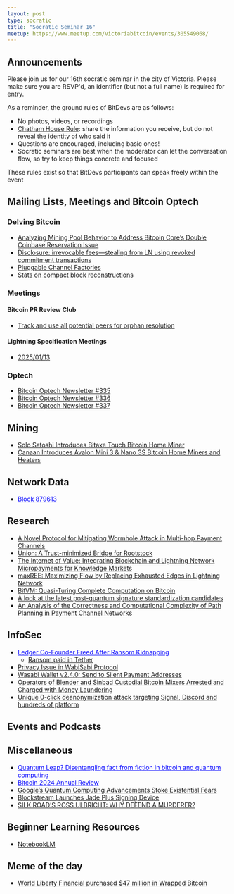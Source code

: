 ```yaml
---
layout: post
type: socratic
title: "Socratic Seminar 16"
meetup: https://www.meetup.com/victoriabitcoin/events/305549068/
---
```

## Announcements
Please join us for our 16th socratic seminar in the city of Victoria. Please make sure you are RSVP'd, an identifier (but not a full name) is required for entry.

As a reminder, the ground rules of BitDevs are as follows:
- No photos, videos, or recordings
- [Chatham House Rule](https://en.wikipedia.org/wiki/Chatham_House_Rule): share the information you receive, but do not reveal the identity of who said it
- Questions are encouraged, including basic ones!
- Socratic seminars are best when the moderator can let the conversation flow, so try to keep things concrete and focused

These rules exist so that BitDevs participants can speak freely within the event

## Mailing Lists, Meetings and Bitcoin Optech

### [Delving Bitcoin](https://delvingbitcoin.org/)
- [Analyzing Mining Pool Behavior to Address Bitcoin Core’s Double Coinbase Reservation Issue](https://delvingbitcoin.org/t/analyzing-mining-pool-behavior-to-address-bitcoin-cores-double-coinbase-reservation-issue/1351)
- [Disclosure: irrevocable fees—stealing from LN using revoked commitment transactions](https://delvingbitcoin.org/t/disclosure-irrevocable-fees-stealing-from-ln-using-revoked-commitment-transactions/1314)
- [Pluggable Channel Factories](https://delvingbitcoin.org/t/pluggable-channel-factories/1252)
- [Stats on compact block reconstructions](https://delvingbitcoin.org/t/stats-on-compact-block-reconstructions/1052)


### Meetings

#### Bitcoin PR Review Club
- [Track and use all potential peers for orphan resolution](https://bitcoincore.reviews/31397)

#### Lightning Specification Meetings
- [2025/01/13](https://github.com/lightning/bolts/issues/1216)

### Optech
- [Bitcoin Optech Newsletter #335](https://bitcoinops.org/en/newsletters/2025/01/03/)
- [Bitcoin Optech Newsletter #336](https://bitcoinops.org/en/newsletters/2025/01/10/)
- [Bitcoin Optech Newsletter #337](https://bitcoinops.org/en/newsletters/2025/01/17/)

## Mining
- [Solo Satoshi Introduces Bitaxe Touch Bitcoin Home Miner](https://www.nobsbitcoin.com/solo-satoshi-introduces-bitaxe-touch-bitcoin-home-miner/)
- [Canaan Introduces Avalon Mini 3 & Nano 3S Bitcoin Home Miners and Heaters](https://www.nobsbitcoin.com/canaan-introduces-avalon-mini-3-nano-3s-bitcoin-home-miners-and-heaters/)

## Network Data
- <a href="https://x.com/mononautical/status/1880175477387850002" style="color: blue;">Block 879613</a>

## Research
- [A Novel Protocol for Mitigating Wormhole Attack in Multi-hop Payment Channels](https://link.springer.com/chapter/10.1007/978-3-031-81404-4_10)
- [Union: A Trust-minimized Bridge for Rootstock](https://arxiv.org/abs/2501.07435)
- [The Internet of Value: Integrating Blockchain and Lightning Network Micropayments for Knowledge Markets](https://arxiv.org/abs/2412.19384)
- [maxREE: Maximizing Flow by Replacing Exhausted Edges in Lightning Network](https://ieeexplore.ieee.org/abstract/document/10816058)
- [BitVM: Quasi-Turing Complete Computation on Bitcoin](https://eprint.iacr.org/2024/1995)
- [A look at the latest post-quantum signature standardization candidates](https://blog.cloudflare.com/another-look-at-pq-signatures/)
- [An Analysis of the Correctness and Computational Complexity of Path Planning in Payment Channel Networks](https://arxiv.org/abs/2501.11419)

## InfoSec
- <a href="https://www.nobsbitcoin.com/ledger-co-founder-freed-after-ransom-kidnapping/" style="color: blue;">Ledger Co-Founder Freed After Ransom Kidnapping</a>
    - [Ransom paid in Tether](https://x.com/lopp/status/1882555743796396461)
- [Privacy Issue in WabiSabi Protocol](https://github.com/GingerPrivacy/GingerWallet/discussions/116)
- [Wasabi Wallet v2.4.0: Send to Silent Payment Addresses](https://www.nobsbitcoin.com/wasabi-wallet-v2-4-0/)
- [Operators of Blender and Sinbad Custodial Bitcoin Mixers Arrested and Charged with Money Laundering](https://www.nobsbitcoin.com/operators-of-blender-and-sinbad-mixers-2/)
- [Unique 0-click deanonymization attack targeting Signal, Discord and hundreds of platform](https://gist.github.com/hackermondev/45a3cdfa52246f1d1201c1e8cdef6117)

## Events and Podcasts


## Miscellaneous
- <a href="https://ten31.vc/insights/quantum" style="color: blue;">Quantum Leap? Disentangling fact from fiction in bitcoin and quantum computing</a>
- <a href="https://blog.lopp.net/bitcoin-2024-annual-review/" style="color: blue;">Bitcoin 2024 Annual Review</a>
- [Google’s Quantum Computing Advancements Stoke Existential Fears](https://viewemail.nydig.com/quantum-leap)
- [Blockstream Launches Jade Plus Signing Device](https://www.nobsbitcoin.com/blockstream-launches-jade-plus-signing-device/)
- [SILK ROAD’S ROSS ULBRICHT: WHY DEFEND A MURDERER?](https://bitcoinmagazine.com/culture/silk-roads-ross-ulbricht-why-defend-a-murderer)

## Beginner Learning Resources
- [NotebookLM](https://notebooklm.google.com/)

## Meme of the day
- [World Liberty Financial purchased $47 million in Wrapped Bitcoin](https://x.com/gregzaj1/status/1881405896196235538)